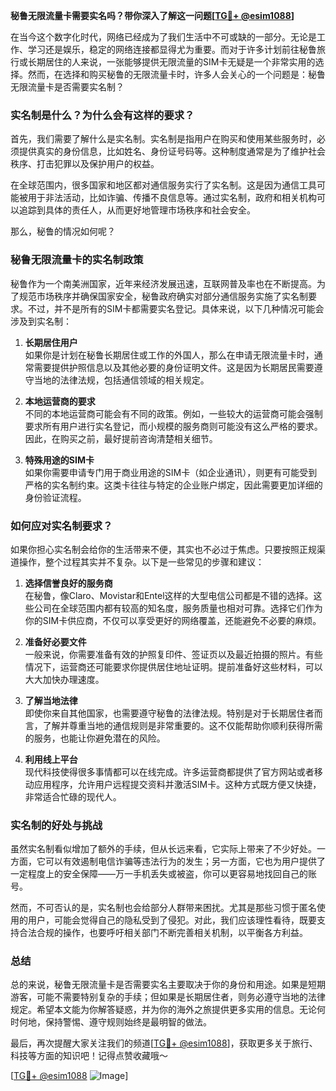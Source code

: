 **秘鲁无限流量卡需要实名吗？带你深入了解这一问题[[TG💪+ @esim1088](https://t.me/s/esim1088)]**

在当今这个数字化时代，网络已经成为了我们生活中不可或缺的一部分。无论是工作、学习还是娱乐，稳定的网络连接都显得尤为重要。而对于许多计划前往秘鲁旅行或长期居住的人来说，一张能够提供无限流量的SIM卡无疑是一个非常实用的选择。然而，在选择和购买秘鲁的无限流量卡时，许多人会关心的一个问题是：秘鲁无限流量卡是否需要实名制？

### 实名制是什么？为什么会有这样的要求？

首先，我们需要了解什么是实名制。实名制是指用户在购买和使用某些服务时，必须提供真实的身份信息，比如姓名、身份证号码等。这种制度通常是为了维护社会秩序、打击犯罪以及保护用户的权益。

在全球范围内，很多国家和地区都对通信服务实行了实名制。这是因为通信工具可能被用于非法活动，比如诈骗、传播不良信息等。通过实名制，政府和相关机构可以追踪到具体的责任人，从而更好地管理市场秩序和社会安全。

那么，秘鲁的情况如何呢？

### 秘鲁无限流量卡的实名制政策

秘鲁作为一个南美洲国家，近年来经济发展迅速，互联网普及率也在不断提高。为了规范市场秩序并确保国家安全，秘鲁政府确实对部分通信服务实施了实名制要求。不过，并不是所有的SIM卡都需要实名登记。具体来说，以下几种情况可能会涉及到实名制：

1. **长期居住用户**  
   如果你是计划在秘鲁长期居住或工作的外国人，那么在申请无限流量卡时，通常需要提供护照信息以及其他必要的身份证明文件。这是因为长期居民需要遵守当地的法律法规，包括通信领域的相关规定。

2. **本地运营商的要求**  
   不同的本地运营商可能会有不同的政策。例如，一些较大的运营商可能会强制要求所有用户进行实名登记，而小规模的服务商则可能没有这么严格的要求。因此，在购买之前，最好提前咨询清楚相关细节。

3. **特殊用途的SIM卡**  
   如果你需要申请专门用于商业用途的SIM卡（如企业通讯），则更有可能受到严格的实名制约束。这类卡往往与特定的企业账户绑定，因此需要更加详细的身份验证流程。

### 如何应对实名制要求？

如果你担心实名制会给你的生活带来不便，其实也不必过于焦虑。只要按照正规渠道操作，整个过程其实并不复杂。以下是一些常见的步骤和建议：

1. **选择信誉良好的服务商**  
   在秘鲁，像Claro、Movistar和Entel这样的大型电信公司都是不错的选择。这些公司在全球范围内都有较高的知名度，服务质量也相对可靠。选择它们作为你的SIM卡供应商，不仅可以享受更好的网络覆盖，还能避免不必要的麻烦。

2. **准备好必要文件**  
   一般来说，你需要准备有效的护照复印件、签证页以及最近拍摄的照片。有些情况下，运营商还可能要求你提供居住地址证明。提前准备好这些材料，可以大大加快办理速度。

3. **了解当地法律**  
   即使你来自其他国家，也需要遵守秘鲁的法律法规。特别是对于长期居住者而言，了解并尊重当地的通信规则是非常重要的。这不仅能帮助你顺利获得所需的服务，也能让你避免潜在的风险。

4. **利用线上平台**  
   现代科技使得很多事情都可以在线完成。许多运营商都提供了官方网站或者移动应用程序，允许用户远程提交资料并激活SIM卡。这种方式既方便又快捷，非常适合忙碌的现代人。

### 实名制的好处与挑战

虽然实名制看似增加了额外的手续，但从长远来看，它实际上带来了不少好处。一方面，它可以有效遏制电信诈骗等违法行为的发生；另一方面，它也为用户提供了一定程度上的安全保障——万一手机丢失或被盗，你可以更容易地找回自己的账号。

然而，不可否认的是，实名制也会给部分人群带来困扰。尤其是那些习惯于匿名使用的用户，可能会觉得自己的隐私受到了侵犯。对此，我们应该理性看待，既要支持合法合规的操作，也要呼吁相关部门不断完善相关机制，以平衡各方利益。

### 总结

总的来说，秘鲁无限流量卡是否需要实名主要取决于你的身份和用途。如果是短期游客，可能不需要特别复杂的手续；但如果是长期居住者，则务必遵守当地的法律规定。希望本文能为你解答疑惑，并为你的海外之旅提供更多实用的信息。无论何时何地，保持警惕、遵守规则始终是最明智的做法。

最后，再次提醒大家关注我们的频道[[TG💪+ @esim1088](https://t.me/s/esim1088)]，获取更多关于旅行、科技等方面的知识吧！记得点赞收藏哦～  

[[TG💪+ @esim1088](https://t.me/s/esim1088) ![Image](https://i.postimg.cc/4NQfJmqS/Snipaste-2025-05-13-00-14-12.png)]